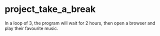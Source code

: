 # project_take_a_break

In a loop of 3, the program will wait for 2 hours, then open a browser and play their favourite music.